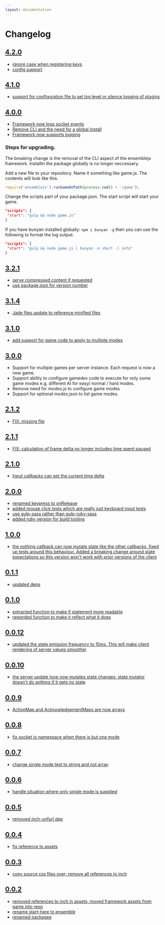 ```yaml
---
layout: documentation
---
```

# Changelog

## [4.2.0](https://github.com/ensemblejs/ensemblejs/commit/6cf2da83c4b05d7f1c902fd36e72548856d6698e)

- [ignore case when registering keys](https://github.com/ensemblejs/ensemblejs/commit/776f443bed7a253a99364d460a1eaa0304f4283e)
- [config support](https://github.com/ensemblejs/ensemblejs/commit/776f443bed7a253a99364d460a1eaa0304f4283e)

## [4.1.0](https://github.com/ensemblejs/ensemblejs/commit/fe84ebbf7c451ba6decad7d5388f48bd7741813c)

- [support for configuration file to set log level or silence logging of plugins](https://github.com/ensemblejs/ensemblejs/commit/dfcd88ad804ee70c06a320ecc76c976b94b187d7)

## [4.0.0](https://github.com/ensemblejs/ensemblejs/commit/03b0309047faaf638b7ac6c3f3c22221e4adb2b3)

- [Framework now logs socket events](https://github.com/ensemblejs/ensemblejs/commit/77ec8e5ed45bbb8fbe14fee7a6d22f8134d50197)
- [Remove CLI and the need for a global install](https://github.com/ensemblejs/ensemblejs/commit/16ce80a493dc9f4e76db46ea7664a0f85429bfd6)
- [Framework now supports logging](https://github.com/ensemblejs/ensemblejs/commit/f1168bdfb2f82792b2bc7b9bc5c6a1a2b45ceec5)

### Steps for upgrading.
The breaking change is the removal of the CLI aspect of the ensemblejs framework. Installin the package globally is no longer neccessary.

Add a new file to your repository. Name it something like game.js. The contents will look like this.

~~~javascript
require('ensemblejs').runGameAtPath(process.cwd() + '/game');
~~~

Change the scripts part of your package.json. The start script will start your game.

~~~json
"scripts": {
 "start": "gulp && node game.js"
}
~~~

If you have bunyan installed globally: `npm i bunyan -g` then you can use the following to format the log output.

~~~json
"scripts": {
 "start": "gulp && node game.js | bunyan -o short -l info"
}
~~~

## [3.2.1](https://github.com/ensemblejs/ensemblejs/commit/b66eb70a89f62b4df16130038683b9e6fe56daf5)

- [serve compressed content if requested](https://github.com/ensemblejs/ensemblejs/commit/f5acd7f9ce336840251eb3b6c0870a69d57097e0)
- [use package.json for version number](https://github.com/ensemblejs/ensemblejs/commit/3f450b74ebb296d2a8846b18447ffab8fa07ef95)

## [3.1.4](https://github.com/ensemblejs/ensemblejs/commit/e2ce86759c938f560069fe5f85ebe378e0ec16a4)

- [Jade files update to reference minified files](https://github.com/ensemblejs/ensemblejs/commit/fa13b6dabea14d8a291aa9fefc0ac35438090d2c)

## [3.1.0](https://github.com/ensemblejs/ensemblejs/commit/04a43117546e5b33964ab6a00611126c962fc08c)

- [add support for game code to apply to multiple modes](https://github.com/ensemblejs/ensemblejs/commit/96d7f62b75120f959dd05631c714e1656e5023b3)

## [3.0.0](https://github.com/ensemblejs/ensemblejs/commit/45de51c916749e500917b62e6159fe9e9d56f2c0)

- Support for multiple games per server instance. Each request is now a new game.
- Support ability to configure gamedev code to execute for only some game modes e.g. different AI for easy/ normal / hard modes.
- Remove need for modes.js to configure game modes
- Support for optional modes.json to list game modes.

## [2.1.2](https://github.com/ensemblejs/ensemblejs/commit/8110532d1b0761272d33312f76163dcdf94054e0)

- [FIX: missing file](https://github.com/ensemblejs/ensemblejs/commit/828f7f9d04b278a6687e9d6263c9dbdda36cd04a)

## [2.1.1](https://github.com/ensemblejs/ensemblejs/commit/d7fcc116e23e9de68b812321247a72084afa0027)

- [FIX: calculation of frame delta no longer includes time spent paused](https://github.com/ensemblejs/ensemblejs/commit/cd882c4466562f31b2cb239987c1e371fbbbca7a)

## [2.1.0](https://github.com/ensemblejs/ensemblejs/commit/c64b2a586e165cc0d49b3bedb48af6c680b412aa)

- [Input callbacks can get the current time delta](https://github.com/ensemblejs/ensemblejs/commit/0ba44d94caf9925a464cf9509ddcadb8e074a239)

## [2.0.0](https://github.com/ensemblejs/ensemblejs/commit/54f913230d0633552308e82e1ec4af0ec8299ae4)

- [renamed keypress to onRelease](https://github.com/ensemblejs/ensemblejs/commit/841e2fc5552b38e5951cf0a96f6fd2c4b1f4211b)
- [added mouse click tests which are really just keyboard input tests](https://github.com/ensemblejs/ensemblejs/commit/6c40822110d028f9d0b24b57c67277519b43d025)
- [use gulp-sass rather than gulp-ruby-sass](https://github.com/ensemblejs/ensemblejs/commit/5abf9b1a2f04e4c58e4721b0abad1727936da68b)
- [added ruby version for build tooling](https://github.com/ensemblejs/ensemblejs/commit/55f9c215083519ab38a41916713a31e0aedc346d)

## [1.0.0](https://github.com/ensemblejs/ensemblejs/commit/baf9c88df8be5bd68cca95bc059d5f43eddfb5de)

- [the nothing callback can now mutate state like the other callbacks, fixed up tests around this behaviour. Added a breaking change around state expectations so this version won't work with prior versions of the client](https://github.com/ensemblejs/ensemblejs/commit/31c7a6c11bf4de6b935a19c5cef8f209355858bd)

## [0.1.1](https://github.com/ensemblejs/ensemblejs/commit/5ed143f10fc27a7408977466603d9dcd59ff7c96)

- [updated deps](https://github.com/ensemblejs/ensemblejs/commit/fca21a24c23ed58a636cbf8f247a7359eadaa40d)

## [0.1.0](https://github.com/ensemblejs/ensemblejs/commit/45f3eb4da520ca0bfbf1c6036e4e317caabf0de8)

- [extracted function to make if statement more readable](https://github.com/ensemblejs/ensemblejs/commit/3f6ff8dfab09727a0a08d08431cfa4965ab2faeb)
- [reworded function to make it reflect what it does](https://github.com/ensemblejs/ensemblejs/commit/3db187aeeb82ba9dfce16aca3680fae294a8fe2d)

## [0.0.12](https://github.com/ensemblejs/ensemblejs/commit/bd18f5f57a9ac38c92136fbbc504456dc9143f17)

- [updated the state emission frequency to 15ms. This will make client rendering of server values smoother](https://github.com/ensemblejs/ensemblejs/commit/e926794b1d76f872a70e3bd1c1a69e0cfa1b3092)

## [0.0.10](https://github.com/ensemblejs/ensemblejs/commit/505df16706539abbe64026fa3f42e83a51435868)

- [the server update loop now mutates state changes; state mutator doesn't do anthing if it gets no state](https://github.com/ensemblejs/ensemblejs/commit/12115a3a4592b7f05c1b936365f753e65235a7f4)

## [0.0.9](https://github.com/ensemblejs/ensemblejs/commit/b2f3ed18affcb4574fcdc3efa0382081ada54565)

- [ActionMap and AcknowledgementMaps are now arrays](https://github.com/ensemblejs/ensemblejs/commit/af177d5d57c2455a7209a4df7379ded908294a94)

## [0.0.8](https://github.com/ensemblejs/ensemblejs/commit/d2d8d922d7b0187fe2a9b925844b35d448d747ed)

- [fix socket io namespace when there is but one mode](https://github.com/ensemblejs/ensemblejs/commit/42a79a2cb0b219d687791b8cde49f418fbd7379d)

## [0.0.7](https://github.com/ensemblejs/ensemblejs/commit/c2c78e4e2072d71bbd1fec4d3451b0c91bee090d)

- [change single mode test to string and not array](https://github.com/ensemblejs/ensemblejs/commit/fa80a4c14a9930e3f2c6221ceaf60e82937bdc8e)

## [0.0.6](https://github.com/ensemblejs/ensemblejs/commit/e6b365987210fba8c5c2a2c2e741969aa7a3618e)

- [handle situation where only single mode is supplied](https://github.com/ensemblejs/ensemblejs/commit/89c0b38b3b038fd824f97fa8f11490bdaa124877)

## [0.0.5](https://github.com/ensemblejs/ensemblejs/commit/2a16b7a3d6094fe185077b7bd65210f5a546a8e9)

- [removed inch-unfurl dep](https://github.com/ensemblejs/ensemblejs/commit/1cac417767352ace9937d7519cecda5f644089a6)

## [0.0.4](https://github.com/ensemblejs/ensemblejs/commit/68776d3d1631c7cedb76edf8bc7d4b7acc471f03)

- [fix reference to assets](https://github.com/ensemblejs/ensemblejs/commit/a95a789312119c7f7ce4fc3fa7f7460572748d06)

## [0.0.3](https://github.com/ensemblejs/ensemblejs/commit/311d8c4c477eb8b8ff39976cceaa56975195d464)

- [copy source css files over; remove all references to inch](https://github.com/ensemblejs/ensemblejs/commit/815d1dc919a1c18d405476d7a9ab4f2af80f0a10)

## [0.0.2](https://github.com/ensemblejs/ensemblejs/commit/2bc9d6e2fc03960d1ff13e9819cecf7f0055e3ef)

- [removed references to inch in assets; moved framework assets from game into repo](https://github.com/ensemblejs/ensemblejs/commit/e7864da57da30bc8136500b3cc31efe5300bb1a5)
- [rename start-here to ensemble](https://github.com/ensemblejs/ensemblejs/commit/fe3e16bd84f9140448ea18e8afbb38a2c7070e29)
- [renamed packagee](https://github.com/ensemblejs/ensemblejs/commit/c8e4fd90275695da7a5a3f2a6e7abaa135755f47)